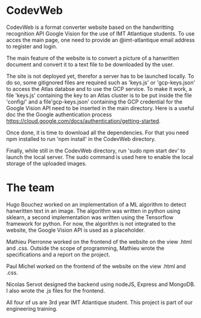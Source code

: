 # CodevWeb

CodevWeb is a format converter website based on the handwritting recognition API Google Vision for the use of IMT Atlantique students. To use acces the main page, one need to provide an @imt-atlantique email address to register and login. 

The main feature of the website is to convert a picture of a hanwritten document and convert it to a text file to be downloaded by the user.

The site is not deployed yet, therefor a server has to be launched locally. To do so, some gitignored files are required such as 'keys.js' or 'gcp-keys.json' to access the Atlas databse and to use the GCP service. To make it work, a file 'keys.js' containing the key to an Atlas cluster is to be put inside the file 'config/' and a file'gcp-keys.json' containing the GCP credential for the Google Vision API need to be inserted in the main directory. Here is a useful doc the the Google authentication process https://cloud.google.com/docs/authentication/getting-started.

Once done, it is time to download all the dependencies. For that you need npm installed to run 'npm install' in the CodevWeb directory.

Finally, while still in the CodevWeb directory, run 'sudo npm start dev' to launch the local server. The sudo command is used here to enable the local storage of the uploaded images.

# The team

Hugo Bouchez worked on an implementation of a ML algorithm to detect hanwritten text in an image. The algorithm was written in python using sklearn, a second implementation was written using the Tensorflow framework for python. For now, the algorithm is not integrated to the website, the Google Vision API is used as a placeholder.

Mathieu Pierronne worked on the frontend of the website on the view .html and .css. Outside the scope of programming, Mathieu wrote the specifications and a report on the project.

Paul Michel worked on the frontend of the website on the view .html and .css.

Nicolas Servot designed the backend using nodeJS, Express and MongoDB. I also wrote the .js files for the frontend.

All four of us are 3rd year IMT Atlantique student. This project is part of our engineering training. 
